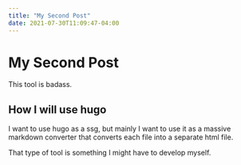 ```yaml
---
title: "My Second Post"
date: 2021-07-30T11:09:47-04:00
---
```


# My Second Post

This tool is badass.

## How I will use hugo

I want to use hugo as a ssg, but mainly I want to use it as a massive markdown converter
that converts each file into a separate html file.

That type of tool is something I might have to develop myself.

